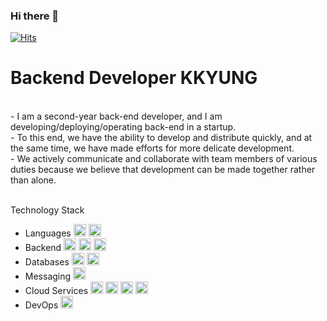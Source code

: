 ### Hi there 👋

[![Hits](https://hits.seeyoufarm.com/api/count/incr/badge.svg?url=https%3A%2F%2Fgithub.com%2Fkyungstar&count_bg=%2379C83D&title_bg=%23555555&icon=&icon_color=%23E7E7E7&title=hits&edge_flat=false)](https://hits.seeyoufarm.com)

<!DOCTYPE html>
<html>
<body>
<h1>Backend Developer KKYUNG</h1>
<Br>
<div class="center">
- I am a second-year back-end developer, and I am developing/deploying/operating back-end in a startup.<br>
- To this end, we have the ability to develop and distribute quickly, and at the same time, we have made efforts for more delicate development.<br>
- We actively communicate and collaborate with team members of various duties because we believe that development can be made together rather than alone.<br>
</div>
<Br>
<P> Technology Stack </P>
<ul>
  <li>Languages
    <img height="20" src="https://img.shields.io/badge/javascript-F7DF1E?style=for-the-badge&logo=javascript&logoColor=white">
    <img height="20" src="https://img.shields.io/badge/typescript-007ACC?style=for-the-badge&logo=typescript&logoColor=white">
  </li>
  <li>Backend
    <img height="20" src="https://img.shields.io/badge/Node.js-43853D?style=for-the-badge&logo=node.js&logoColor=white">
    <img height="20" src="https://img.shields.io/badge/Express.js-000000?style=for-the-badge&logo=express&logoColor=white">
    <img height="20" src="https://img.shields.io/badge/Fastify-202020?style=for-the-badge&logo=fastify&logoColor=white">
  </li>
  <li>Databases
    <img height="20" src="https://img.shields.io/badge/MySQL-4479A1?style=for-the-badge&logo=MySQL&logoColor=white">
    <img height="20" src="https://img.shields.io/badge/Redis-DC382D?style=for-the-badge&logo=redis&logoColor=white">
  </li>
  <li>Messaging
    <img height="20" src="https://img.shields.io/badge/MQTT-FF6600?style=for-the-badge&logo=eclipse-mosquitto&logoColor=white">
  </li>
  <li>Cloud Services
    <img height="20" src="https://img.shields.io/badge/Amazon_AWS-232F3E?style=for-the-badge&logo=amazon-aws&logoColor=white">
    <img height="20" src="https://img.shields.io/badge/Amazon_ECS-232F3E?style=for-the-badge&logo=amazon-ecs&logoColor=white">
    <img height="20" src="https://img.shields.io/badge/Amazon_S3-569A31?style=for-the-badge&logo=amazon-s3&logoColor=white">
    <img height="20" src="https://img.shields.io/badge/Amazon_RDS-232F3E?style=for-the-badge&logo=amazon-rds&logoColor=white">
  </li>
  <li>DevOps
    <img height="20" src="https://img.shields.io/badge/Docker-2496ED?style=for-the-badge&logo=docker&logoColor=white">
  </li>
</ul>

</body>
</html>

<br>
<br>
